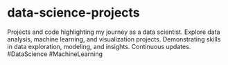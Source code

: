 # data-science-projects
Projects and code highlighting my journey as a data scientist. Explore data analysis, machine learning, and visualization projects. Demonstrating skills in data exploration, modeling, and insights. Continuous updates. #DataScience #MachineLearning
